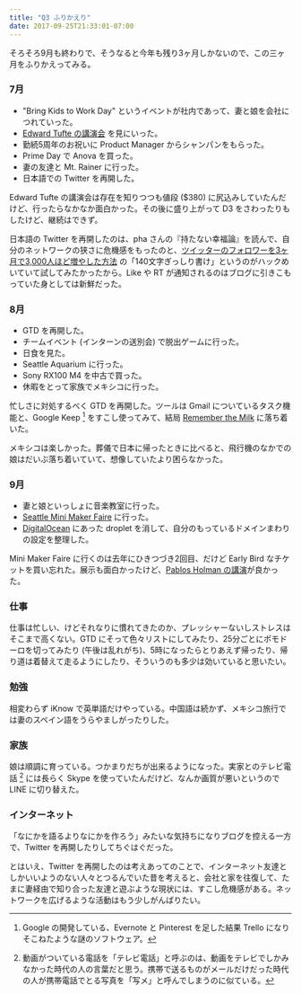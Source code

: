 ```yaml
---
title: "Q3 ふりかえり"
date: 2017-09-25T21:33:01-07:00
---
```


そろそろ9月も終わりで、そうなると今年も残り3ヶ月しかないので、この三ヶ月をふりかえってみる。

### 7月

- "Bring Kids to Work Day" というイベントが社内であって、妻と娘を会社につれていった。
- [Edward Tufte の講演会](https://www.edwardtufte.com/tufte/courses) を見にいった。
- 勤続5周年のお祝いに Product Manager からシャンパンをもらった。
- Prime Day で Anova を買った。
- 妻の友達と Mt. Rainer に行った。
- 日本語での Twitter を再開した。

Edward Tufte の講演会は存在を知りつつも値段 ($380) に尻込みしていたんだけど、行ったらなかなか面白かった。その後に盛り上がって D3 をさわったりもしたけど、継続はできず。

日本語の Twitter を再開したのは、pha さんの『持たない幸福論』を読んで、自分のネットワークの狭さに危機感をもったのと、[ツイッターのフォロワーを3ヶ月で3,000人ほど増やした方法](https://note.mu/etomiho/n/ne98757873a18) の「140文字ぎっしり書け」というのがハックめいていて試してみたかったから。Like や RT が通知されるのはブログに引きこもっていた身としては新鮮だった。

### 8月

- GTD を再開した。
- チームイベント (インターンの送別会) で脱出ゲームに行った。
- 日食を見た。
- Seattle Aquarium に行った。
- Sony RX100 M4 を中古で買った。
- 休暇をとって家族でメキシコに行った。

忙しさに対処するべく GTD を再開した。ツールは Gmail についているタスク機能と、Google Keep [^GK] をすこし使ってみて、結局 [Remember the Milk](https://www.rememberthemilk.com/) に落ち着いた。

メキシコは楽しかった。葬儀で日本に帰ったときに比べると、飛行機のなかでの娘はだいぶ落ち着いていて、想像していたより困らなかった。

[^GK]: Google の開発している、Evernote と Pinterest を足した結果 Trello になりそこねたような謎のソフトウェア。

### 9月

- 妻と娘といっしょに音楽教室に行った。
- [Seattle Mini Maker Faire](http://seattle.makerfaire.com/) に行った。
- [DigitalOcean](https://www.digitalocean.com/) にあった droplet を消して、自分のもっているドメインまわりの設定を整理した。

Mini Maker Faire に行くのは去年にひきつづき2回目、だけど Early Bird なチケットを買い忘れた。展示も面白かったけど、[Pablos Holman の講演](https://seattle.makerfaire.com/maker/entry/197/)が良かった。

### 仕事

仕事は忙しい、けどそれなりに慣れてきたのか、プレッシャーないしストレスはそこまで高くない。GTD にそって色々リストにしてみたり、25分ごとにポモドーロを切ってみたり (午後は乱れがち)、5時になったらとりあえず帰ったり、帰り道は着替えて走るようにしたり、そういうのも多少は効いていると思いたい。

### 勉強

相変わらず iKnow で英単語だけやっている。中国語は続かず、メキシコ旅行では妻のスペイン語をうらやましがったりした。

### 家族

娘は順調に育っている。つかまりだちが出来るようになった。実家とのテレビ電話 [^TV] には長らく Skype を使っていたんだけど、なんか画質が悪いというので LINE に切り替えた。

[^TV]: 動画がついている電話を「テレビ電話」と呼ぶのは、動画をテレビでしかみなかった時代の人の言葉だと思う。携帯で送るものがメールだけだった時代の人が携帯電話でとる写真を「写メ」と呼んでしまうのに似ている。

### インターネット

「なにかを語るよりなにかを作ろう」みたいな気持ちになりブログを控える一方で、Twitter を再開したりしてちぐはぐだった。

とはいえ、Twitter を再開したのは考えあってのことで、インターネット友達としかいいようのない人々とつるんでいた昔を考えると、会社と家を往復して、たまに妻経由で知り合った友達と遊ぶような現状には、すこし危機感がある。ネットワークを広げるような活動はもう少しがんばりたい。
